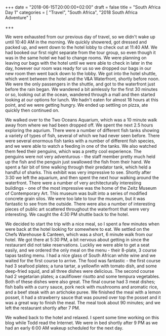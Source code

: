 +++
date = "2018-06-15T20:00:00+02:00"
draft = false
title = "South Africa Day 1"
categories = [ "Travel", "South Africa", "2018 South Africa Adventure" ]

+++

We were exhausted from our previous day of travel, so we didn't wake up until 10:40 AM in the morning. We quickly showered, got dressed and packed up, and went down to the hotel lobby to check out at 11:40 AM. We had booked our first night separate from the tour group, so even though it was in the same hotel we had to change rooms. We were planning on leaving our bags with the hotel until we were able to check in later in the day, however our room was ready for us so we dropped our bags in our new room then went back down to the lobby. We got into the hotel shuttle, which went between the hotel and the V&A Waterfront, shortly before noon. We were the only passengers in the shuttle, and got to the waterfront just before the rain began. We wandered a bit aimlessly for the first 30 minutes or so, looking out at the ocean, wandered through a mall and then started looking at our options for lunch. We hadn't eaten for almost 18 hours at this point, and we were getting hungry. We ended up settling on pizza, ate quickly then continued on.

We walked over to the Two Oceans Aquarium, which was a 10 minute walk away from where we had been dropped off. We spent the next 2.5 hours exploring the aqurium. There were a number of different fish tanks showing a variety of types of fish, several of which we had never seen before. There were several enormous fish tanks with a number of different fish species, and we were able to watch a feeding in one of the tanks. We also watched them feed their penguins, which was a pretty cool experience. The penguins were not very adventurous - the staff member pretty much held up the fish and the penguin just swallowed the fish from their hand. We spent a fair bit of time walking through their predator tank, which held a handful of sharks. This exhibit was very impressive to see. Shortly after 3:30 we left the aquarium, and then spent the next hour walking around the waterfront. There were a number of very architecturally interesting buildings - one of the most impressive was the home of the Zeitz Museum of Contemporary Art. This museum was built into a series of modified concrete grain silos. We were too late to tour the museum, but it was fantastic to see from the outside. There were also a number of interesting pieces of public art scattered throughout the waterfront that were very interesting. We caught the 4:30 PM shuttle back to the hotel.

We decided to start the trip with a nice meal, so I spent a few minutes when were back at the hotel looking for somewhere to eat. We settled on the Chefs Warehouse & Canteen, which was a short, 6 minute walk from our hotel. We got there at 5:30 PM, a bit nervous about getting in since the restaurant did not take reservations. Luckliy we were able to get a seat easily, and we ordered the only meal on the menu - their 8-plate, 3 course tapas tasting menu. I had a nice glass of South African white wine and we waited for the first course to arrive. The food was fantastic - the first course had 3 seafood plates; a tuna tartar, a yellowfin with tomato dish, and some deep-fried squid, and all three dishes were delicious. The second course had 2 vegetarian plates; a cauliflower risotto and some tempura vegetables. Both of these dishes were also great. The final course had 3 meat dishes; fish balls with a curry sauce, pork neck with mushrooms and aromatic rice, and a beef steak with an artichoke puree. We finished the meal with a lemon posset, it had a strawberry sauce that was poured over top the posset and it was a great way to finish the meal. The meal took about 90 minutes; and we left the restaurant shortly after 7 PM.

We walked back to the hotel and relaxed. I spent some time working on this blog while Todd read the Internet. We were in bed shortly after 9 PM as we had an early 6:00 AM wakeup scheduled for the next day.
